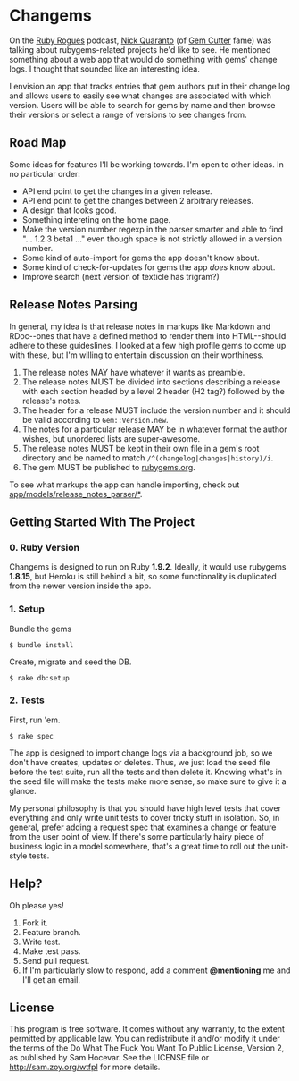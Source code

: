 # Changems

On the [Ruby Rogues](http://rubyrogues.com) podcast, [Nick
Quaranto](http://quaran.to) (of [Gem Cutter](http://rubygems.org) fame) was
talking about rubygems-related projects he'd like to see. He mentioned something
about a web app that would do something with gems' change logs. I thought that
sounded like an interesting idea.

I envision an app that tracks entries that gem authors put in their change log
and allows users to easily see what changes are associated with which version.
Users will be able to search for gems by name and then browse their versions or
select a range of versions to see changes from.

## Road Map

Some ideas for features I'll be working towards. I'm open to other ideas. In no
particular order:

- API end point to get the changes in a given release.
- API end point to get the changes between 2 arbitrary releases.
- A design that looks good.
- Something intereting on the home page.
- Make the version number regexp in the parser smarter and able to find "...
  1.2.3 beta1 ..." even though space is not strictly allowed in a version
  number.
- Some kind of auto-import for gems the app doesn't know about.
- Some kind of check-for-updates for gems the app *does* know about.
- Improve search (next version of texticle has trigram?)

## Release Notes Parsing

In general, my idea is that release notes in markups like Markdown and
RDoc--ones that have a defined method to render them into HTML--should adhere to
these guideslines. I looked at a few high profile gems to come up with these,
but I'm willing to entertain discussion on their worthiness.

1. The release notes MAY have whatever it wants as preamble.
2. The release notes MUST be divided into sections describing a release with
   each section headed by a level 2 header (H2 tag?) followed by the release's
   notes.
3. The header for a release MUST include the version number and it should be
   valid according to `Gem::Version.new`.
4. The notes for a particular release MAY be in whatever format the author
   wishes, but unordered lists are super-awesome.
5. The release notes MUST be kept in their own file in a gem's root directory
   and be named to match `/^(changelog|changes|history)/i`.
6. The gem MUST be published to [rubygems.org](http://rubygems.org/).

To see what markups the app can handle importing, check out
[app/models/release_notes_parser/*](https://github.com/benhamill/changems/tree/master/app/models/release_notes_parser).

## Getting Started With The Project

### 0. Ruby Version

Changems is designed to run on Ruby **1.9.2**. Ideally, it would use rubygems
**1.8.15**, but Heroku is still behind a bit, so some functionality is
duplicated from the newer version inside the app.

### 1. Setup

Bundle the gems

    $ bundle install

Create, migrate and seed the DB.

    $ rake db:setup

### 2. Tests

First, run 'em.

    $ rake spec

The app is designed to import change logs via a background job, so we don't have
creates, updates or deletes. Thus, we just load the seed file before the test
suite, run all the tests and then delete it. Knowing what's in the seed file
will make the tests make more sense, so make sure to give it a glance.

My personal philosophy is that you should have high level tests that cover
everything and only write unit tests to cover tricky stuff in isolation. So, in
general, prefer adding a request spec that examines a change or feature from the
user point of view. If there's some particularly hairy piece of business logic
in a model somewhere, that's a great time to roll out the unit-style tests.

## Help?

Oh please yes!

1. Fork it.
2. Feature branch.
3. Write test.
4. Make test pass.
5. Send pull request.
6. If I'm particularly slow to respond, add a comment **@mentioning** me and
   I'll get an email.

## License

This program is free software. It comes without any warranty, to the extent
permitted by applicable law. You can redistribute it and/or modify it under the
terms of the Do What The Fuck You Want To Public License, Version 2, as
published by Sam Hocevar. See the LICENSE file or http://sam.zoy.org/wtfpl for
more details.

